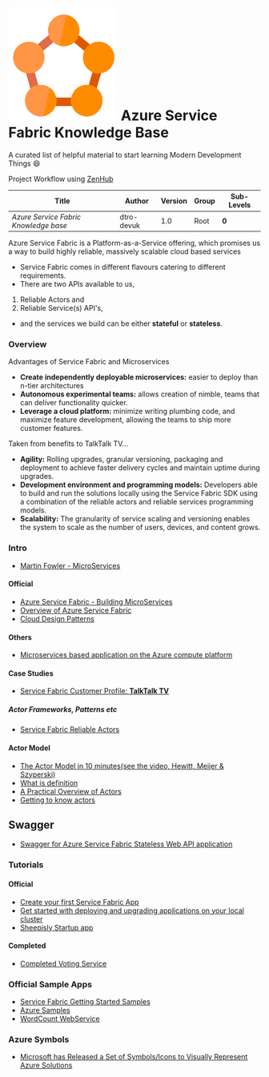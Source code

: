 #  ![ServiceFabric](ServiceFabric.png) Azure Service Fabric Knowledge Base

A curated list of helpful material to start learning Modern Development Things :smile:

Project Workflow using [ZenHub](https://www.zenhub.com/) 

Title | Author | Version | Group | Sub-Levels
--- | --- | --- | --- | ---
*Azure Service Fabric Knowledge base* | dtro-devuk | 1.0 | Root | **0**

Azure Service Fabric is a Platform-as-a-Service offering, which promises us a way to build highly reliable, massively scalable cloud based services

* Service Fabric comes in different flavours catering to different requirements. 
* There are two APIs available to us, 
1. Reliable Actors and 
2. Reliable Service(s) API's, 
* and the services we build can be either **stateful** or **stateless**.

### Overview

Advantages of Service Fabric and Microservices

* **Create independently deployable microservices:** easier to deploy than n-tier architectures
* **Autonomous experimental teams:** allows creation of nimble, teams that can deliver functionality quicker.
* **Leverage a cloud platform:** minimize writing plumbing code, and maximize feature development, allowing the teams to ship more customer features.


Taken from benefits to TalkTalk TV...

* **Agility:** Rolling upgrades, granular versioning, packaging and deployment to achieve faster delivery cycles and maintain uptime during upgrades.
* **Development environment and programming models:** Developers able to build and run the solutions locally using the Service Fabric SDK using a combination of the reliable actors and reliable services programming models.
* **Scalability:** The granularity of service scaling and versioning enables the system to scale as the number of users, devices, and content grows.

### Intro

* [Martin Fowler - MicroServices](https://martinfowler.com/articles/microservices.html)

#### Official

* [Azure Service Fabric - Building MicroServices](https://azure.microsoft.com/en-in/services/service-fabric/)
* [Overview of Azure Service Fabric](https://docs.microsoft.com/en-us/azure/service-fabric/service-fabric-overview)
* [Cloud Design Patterns](https://msdn.microsoft.com/en-us/library/dn568099.aspx)

#### Others
* [Microservices based application on the Azure compute platform](https://articles.microservices.com/microservices-based-application-on-the-azure-compute-platform-ea6b12c28782#.r4zirxhxf)

#### Case Studies
* [Service Fabric Customer Profile: **TalkTalk TV**](https://blogs.msdn.microsoft.com/azureservicefabric/2016/03/15/service-fabric-customer-profile-talktalk-tv/)

##### Actor Frameworks, Patterns etc
* [Service Fabric Reliable Actors](https://docs.microsoft.com/en-us/azure/service-fabric/service-fabric-reliable-actors-introduction)

#### Actor Model
* [The Actor Model in 10 minutes(see the video, Hewitt, Meijer & Szyperski)](http://www.brianstorti.com/the-actor-model/)
* [What is definition](http://whatis.techtarget.com/definition/Azure-Service-Fabric)
* [A Practical Overview of Actors](https://alexandrebrisebois.wordpress.com/2016/07/09/a-practical-overview-of-actors-in-service-fabric/)
* [Getting to know actors](https://alexandrebrisebois.wordpress.com/2016/07/25/getting-to-know-actors-in-service-fabric/)

## Swagger
* [Swagger for Azure Service Fabric Stateless Web API application](http://stackoverflow.com/questions/40088573/swagger-for-azure-service-fabric-stateless-web-api-application)

### Tutorials

#### Official
* [Create your first Service Fabric App](https://docs.microsoft.com/en-us/azure/service-fabric/service-fabric-create-your-first-application-in-visual-studio)
* [Get started with deploying and upgrading applications on your local cluster](https://docs.microsoft.com/en-us/azure/service-fabric/service-fabric-get-started-with-a-local-cluster)
* [Sheepisly Startup app](https://blog.geist.no/azure-service-fabric-introduction-getting-it-running/)

#### Completed
* [Completed Voting Service](https://github.com/toddabel/Service-Fabric-Labs/tree/master/Lab%202/src)

### Official Sample Apps
* [Service Fabric Getting Started Samples](https://azure.microsoft.com/en-gb/resources/samples/service-fabric-dotnet-getting-started/)
* [Azure Samples](https://github.com/Azure-Samples)
* [WordCount WebService](https://github.com/Azure-Samples/service-fabric-dotnet-getting-started/tree/master/Services/WordCount/WordCount.WebService)

### Azure Symbols
* [Microsoft has Released a Set of Symbols/Icons to Visually Represent Azure Solutions](https://alexandrebrisebois.wordpress.com/2014/02/19/microsoft-has-released-a-set-of-symbolsicons-to-visually-represent-windows-azure-solutions/)
